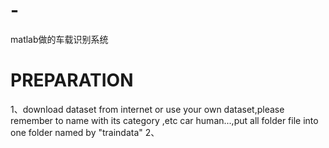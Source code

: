 # -
matlab做的车载识别系统


PREPARATION
==========
1、download dataset from internet or use your own dataset,please remember to name with its category ,etc car human...,put all folder file into one folder named by "traindata"
2、
